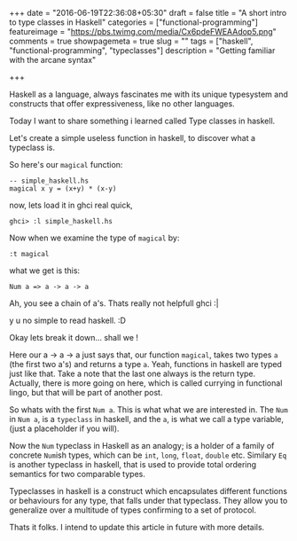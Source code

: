 +++
date = "2016-06-19T22:36:08+05:30"
draft = false
title = "A short intro to type classes in Haskell"
categories = ["functional-programming"]
featureimage = "https://pbs.twimg.com/media/Cx6pdeFWEAAdop5.png"
comments = true
showpagemeta = true
slug = ""
tags = ["haskell", "functional-programming", "typeclasses"]
description = "Getting familiar with the arcane syntax"

+++

Haskell as a language, always fascinates me with its unique typesystem and constructs that offer expressiveness, like no other languages.

Today I want to share something i learned called Type classes in haskell.

Let's create a simple useless function in haskell, to discover what a typeclass is.

So here's our `magical` function:

```
-- simple_haskell.hs
magical x y = (x+y) * (x-y)
```

now, lets load it in ghci real quick,

```
ghci> :l simple_haskell.hs
```

Now when we examine the type of `magical` by:

```
:t magical
```
what we get is this:

```
Num a => a -> a -> a
```
Ah, you see a chain of a's. Thats really not helpfull ghci :|

y u no simple to read haskell. :D

Okay lets break it down... shall we !

Here our  a -> a -> a just says that, our function `magical`, takes two types `a` (the first two a's) and returns a type `a`.
Yeah, functions in haskell are typed just like that. Take a note that the last one always is the return type. Actually, there is more going on here, which is called currying in functional lingo, but that will be part of another post.

So whats with the first `Num a`. This is what what we are interested in.
The `Num` in `Num a`, is a `typeclass` in haskell, and the `a`, is what we call a type variable, (just a placeholder if you will).

Now the `Num` typeclass in Haskell as an analogy; is a holder of a family of concrete `Num`ish types, which can be `int`, `long`, `float`, `double` etc. Similary `Eq` is another typeclass in haskell, that is used to provide total ordering semantics for two comparable types.

Typeclasses in haskell is a construct which encapsulates different functions or behaviours for any type, that falls under that typeclass. They allow you to generalize over a multitude of types confirming to a set of protocol.

Thats it folks. I intend to update this article in future with more details.
